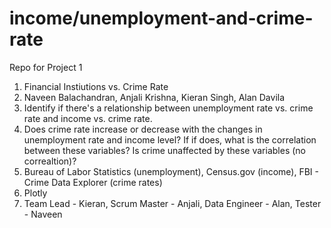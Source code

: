 # income/unemployment-and-crime-rate
Repo for Project 1

1. Financial Instiutions vs. Crime Rate
2. Naveen Balachandran, Anjali Krishna, Kieran Singh, Alan Davila
3. Identify if there's a relationship between unemployment rate vs. crime rate and income vs. crime rate.
4. Does crime rate increase or decrease with the changes in unemployment rate and income level? If if does, what is the correlation between these variables? Is crime unaffected by these variables (no correaltion)?
5. Bureau of Labor Statistics (unemployment), Census.gov (income), FBI - Crime Data Explorer (crime rates)
6. Plotly
7. Team Lead - Kieran,
   Scrum Master - Anjali,
   Data Engineer - Alan,
   Tester - Naveen
